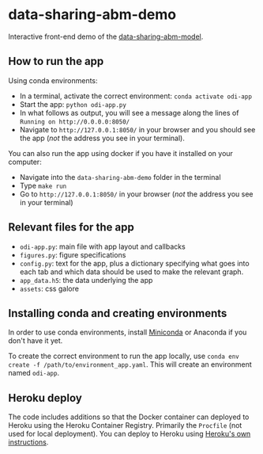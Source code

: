 # data-sharing-abm-demo
Interactive front-end demo of the [data-sharing-abm-model](https://github.com/theodi/data-sharing-abm-model).

## How to run the app

Using conda environments:

* In a terminal, activate the correct environment: `conda activate odi-app`
* Start the app: `python odi-app.py`
* In what follows as output, you will see a message along the lines of `Running on http://0.0.0.0:8050/`
* Navigate to `http://127.0.0.1:8050/` in your browser and you should see the app  (_not_ the address you see in your terminal).

You can also run the app using docker if you have it installed on your computer:

* Navigate into the `data-sharing-abm-demo` folder in the terminal
* Type `make run`
* Go to `http://127.0.0.1:8050/` in your browser (_not_ the address you see in your terminal)

## Relevant files for the app

* `odi-app.py`: main file with app layout and callbacks
* `figures.py`: figure specifications
* `config.py`: text for the app, plus a dictionary specifying what goes into each tab and which data should be used to make the relevant graph.
* `app_data.h5`: the data underlying the app
* `assets`: css galore

## Installing conda and creating environments

In order to use conda environments, install [Miniconda](https://conda.io/miniconda.html) or Anaconda if you don't have it yet.

To create the correct environment to run the app locally, use `conda env create -f /path/to/environment_app.yaml`. This will create an environment named `odi-app`.

## Heroku deploy

The code includes additions so that the Docker container can deployed to Heroku using the Heroku Container Registry. Primarily the `Procfile` (not used for local deployment). You can deploy to Heroku using [Heroku's own instructions](https://devcenter.heroku.com/articles/container-registry-and-runtime).
